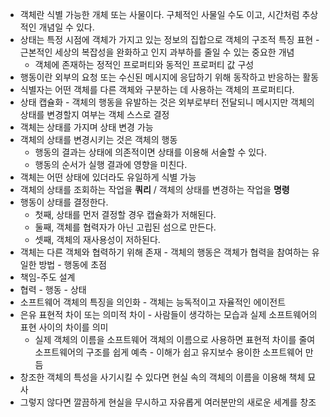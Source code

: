 * 객체란 식별 가능한 개체 또는 사물이다. 구체적인 사물일 수도 이고, 시간처럼 추상적인 개념일 수 있다.
* 상태는 특정 시점에 객체가 가지고 있는 정보의 집합으로 객체의 구조적 특징 표현 - 근본적인 세상의 복잡성을 완화하고 인지 과부하를 줄일 수 있는 중요한 개념
    * 객체에 존재하는 정적인 프로퍼티와 동적인 프로퍼티 값 구성
* 행동이란 외부의 요청 또는 수신된 메시지에 응답하기 위해 동작하고 반응하는 활동
* 식별자는 어떤 객체를 다른 객체와 구분하는 데 사용하는 객체의 프로퍼티다.
* 상태 캡슐화 - 객체의 행동을 유발하는 것은 외부로부터 전달되니 메시지만 객체의 상태를 변경할지 여부는 객체 스스로 결정
* 객체는 상태를 가지며 상태 변경 가능
* 객체의 상태를 변경시키는 것은 객체의 행동
  * 행동의 결과는 상태에 의존적이면 상태를 이용해 서술할 수 있다.
  * 행동의 순서가 실행 결과에 영향을 미친다.
* 객체는 어떤 상태에 있더라도 유일하게 식별 가능
* 객체의 상태를 조회하는 작업을 **쿼리** / 객체의 상태를 변경하는 작업을 **명령**
* 행동이 상태를 결정한다.
  * 첫째, 상태를 먼저 결정할 경우 캡슐화가 저해된다.
  * 둘째, 객체를 협력자가 아닌 고립된 섬으로 만든다.
  * 셋째, 객체의 재사용성이 저하된다.
* 객체는 다른 객체와 협력하기 위해 존재 - 객체의 행동은 객체가 협력을 참여하는 유일한 방법 - 행동에 초점
* 책임-주도 설계
* 협력 - 행동 - 상태
* 소프트웨어 객체의 특징을 의인화 - 객체는 능독적이고 자율적인 에이전트
* 은유 표현적 차이 또는 의미적 차이 - 사람들이 생각하는 모습과 실제 소프트웨어의 표현 사이의 차이를 의미
  * 실제 객체의 이름을 소프트웨어 객체의 이름으로 사용하면 표현적 차이를 줄여 소프트웨어의 구조를 쉽게 예측 - 이해가 쉽고 유지보수 용이한 소프트웨어 만듬
* 창조한 객체의 특성을 사기시킬 수 있다면 현실 속의 객체의 이름을 이용해 책체 묘사
* 그렇지 않다면 깔끔하게 현실을 무시하고 자유롭게 여러분만의 새로운 세계를 창조
